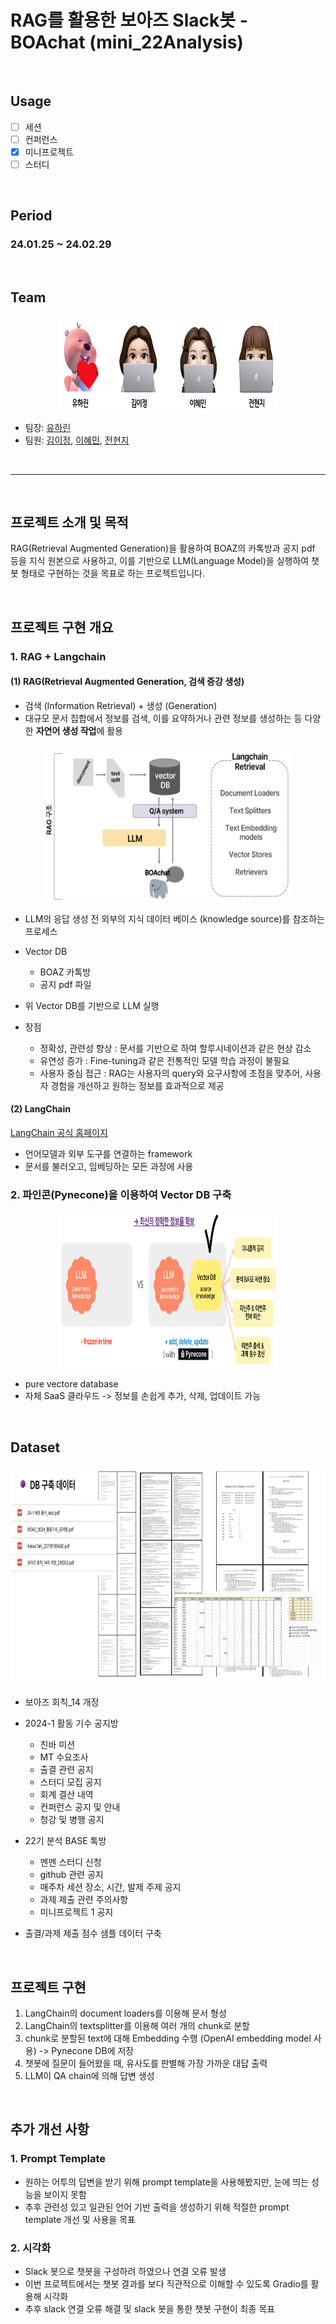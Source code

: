 # RAG를 활용한 보아즈 Slack봇 - **BOAchat** (mini_22Analysis) 
</br>

## Usage
- [ ] 세션
- [ ] 컨퍼런스
- [X] 미니프로젝트
- [ ] 스터디

<br/>

## Period
### 24.01.25 ~ 24.02.29

<br/>

## Team
<p align="center"><img src=https://github.com/BOAZ-bigdata/22_MiniProject_BOAchat/blob/main/docs/BOAchat_members.png width="350" height="150"/>
 
- 팀장: [유하린](https://github.com/halynyu)
- 팀원: [김이정](https://github.com/shashamalone), [이혜민](https://github.com/hyeminishailey), [전현지](https://github.com/HyunZ118)
<br/>

----
<br/>


## 프로젝트 소개 및 목적
 
RAG(Retrieval Augmented Generation)을 활용하여 BOAZ의 카톡방과 공지 pdf 등을 지식 원본으로 사용하고, 이를 기반으로 LLM(Language Model)을 실행하여 챗봇 형태로 구현하는 것을 목표로 하는 프로젝트입니다.

<br/>

## 프로젝트 구현 개요
### 1. RAG + Langchain
#### (1) RAG(Retrieval Augmented Generation, 검색 증강 생성)
- 검색 (Information Retrieval) + 생성 (Generation)
- 대규모 문서 집합에서 정보를 검색, 이를 요약하거나 관련 정보를 생성하는 등 다양한 **자연어 생성 작업**에 활용

<p align="center"><img src=https://github.com/BOAZ-bigdata/22_MiniProject_BOAchat/blob/main/docs/RAG%2C%20LangChain.png width="400" height="250"/>


- LLM의 응답 생성 전 외부의 지식 데이터 베이스 (knowledge source)를 참조하는 프로세스

- Vector DB
    - BOAZ 카톡방
    - 공지 pdf 파일
- 위 Vector DB를 기반으로 LLM 실행
- 장점
    - 정확성, 관련성 향상 : 문서를 기반으로 하여 할루시네이션과 같은 현상 감소
    - 유연성 증가 : Fine-tuning과 같은 전통적인 모델 학습 과정이 불필요
    - 사용자 중심 접근 : RAG는 사용자의 query와 요구사항에 초점을 맞추어, 사용자 경험을 개선하고 원하는 정보를 효과적으로 제공


#### (2) LangChain
[LangChain 공식 홈페이지](https://www.langchain.com/)
- 언어모델과 외부 도구를 연결하는 framework
- 문서를 불러오고, 임베딩하는 모든 과정에 사용

### 2. 파인콘(Pynecone)을 이용하여 Vector DB 구축
<p align="center"><img src=https://github.com/BOAZ-bigdata/22_MiniProject_BOAchat/blob/main/docs/VectorDB.png width="350" height="250"/>
  
- pure vectore database
- 자체 SaaS 클라우드 -> 정보를 손쉽게 추가, 삭제, 업데이트 가능

<br/>

## Dataset
<p align="center"><img src=https://github.com/BOAZ-bigdata/22_MiniProject_BOAchat/blob/main/docs/BOAchat_dataset.png width="550" height="350"/>
  
- 보아즈 회칙_14 개정

- 2024-1 활동 기수 공지방
    - 친바 미션
    - MT 수요조사
    - 출결 관련 공지
    - 스터디 모집 공지
    - 회계 결산 내역
    - 컨퍼런스 공지 및 안내
    - 청강 및 병행 공지


- 22기 분석 BASE 톡방
    - 멘멘 스터디 신청
    - github 관련 공지
    - 매주차 세션 장소, 시간, 발제 주제 공지
    - 과제 제출 관련 주의사항
    - 미니프로젝트 1 공지


- 출결/과제 제출 점수 샘플 데이터 구축

<br/>

## 프로젝트 구현
1. LangChain의 document loaders를 이용해 문서 형성
2. LangChain의 textsplitter를 이용해 여러 개의 chunk로 분할
3. chunk로 분할된 text에 대해 Embedding 수행 (OpenAI embedding model 사용) -> Pynecone DB에 저장
4. 챗봇에 질문이 들어왔을 때, 유사도를 판별해 가장 가까운 대답 출력
5. LLM이 QA chain에 의해 답변 생성

<br/>

## 추가 개선 사항

### 1. Prompt Template
- 원하는 어투의 답변을 받기 위해 prompt template을 사용해봤지만, 눈에 띄는 성능을 보이지 못함
- 추후 관련성 있고 일관된 언어 기반 출력을 생성하기 위해 적절한 prompt template 개선 및 사용을 목표
  
### 2. 시각화
- Slack 봇으로 챗봇을 구성하려 하였으나 연결 오류 발생
- 이번 프로젝트에서는 챗봇 결과를 보다 직관적으로 이해할 수 있도록 Gradio를 활용해 시각화
- 추후 slack 연결 오류 해결 및 slack 봇을 통한 챗봇 구현이 최종 목표

